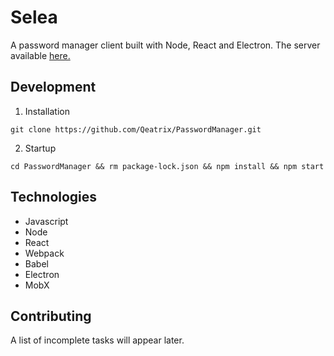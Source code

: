 # Selea
A password manager client built with Node, React and Electron. The server available [here.](https://github.com/Qeatrix/Selea-Server)

## Development

1. Installation
```
git clone https://github.com/Qeatrix/PasswordManager.git
```

2. Startup
```
cd PasswordManager && rm package-lock.json && npm install && npm start
```

## Technologies

 - Javascript
 - Node
 - React
 - Webpack
 - Babel
 - Electron
 - MobX

## Contributing

A list of incomplete tasks will appear later.
